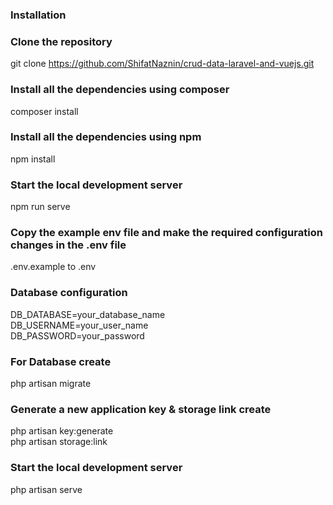 ### Installation

### Clone the repository
git clone https://github.com/ShifatNaznin/crud-data-laravel-and-vuejs.git

### Install all the dependencies using composer
composer install

### Install all the dependencies using npm
npm install

### Start the local development server
npm run serve

### Copy the example env file and make the required configuration changes in the .env file
.env.example to .env

### Database configuration
DB_DATABASE=your_database_name <br>
DB_USERNAME=your_user_name <br>
DB_PASSWORD=your_password

### For Database create
php artisan migrate

### Generate a new application key & storage link create
php artisan key:generate <br>
php artisan storage:link

### Start the local development server
php artisan serve





